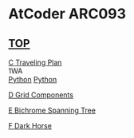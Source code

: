 # AtCoder ARC093  

## [TOP](https://atcoder.jp/contests/arc093)  

[C Traveling Plan](https://atcoder.jp/contests/arc093/tasks/arc093_a)   
1WA  
[Python](https://atcoder.jp/contests/arc093/submissions/16561631) 
[Python](https://atcoder.jp/contests/arc093/submissions/16561808)  

[D Grid Components](https://atcoder.jp/contests/arc093/tasks/arc093_b)   

[](https://atcoder.jp/contests/arc093/submissions/)  

[E Bichrome Spanning Tree](https://atcoder.jp/contests/arc093/tasks/arc093_c)   

[](https://atcoder.jp/contests/arc093/submissions/)  

[F Dark Horse](https://atcoder.jp/contests/arc093/tasks/arc093_d)   

[](https://atcoder.jp/contests/arc093/submissions/)  

